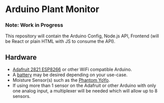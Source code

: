 # Arduino Plant Monitor

### Note: Work in Progress

This repository will contain the Arduino Config, Node.js API, Frontend (will be React or plain HTML with JS to consume the API).

## Hardware
* [Adafruit 2821 ESP8266](https://www.adafruit.com/product/2821) or other WiFi compatible Arduino.
* A [battery](https://www.amazon.com/gp/product/B00J2QET64/ref=od_aui_detailpages01?ie=UTF8&psc=1) may be desired depending on your use-case.
* Moisture Sensor(s) such as the [Phantom YoYo](https://www.amazon.com/gp/product/B00AFCNR3U/ref=oh_aui_detailpage_o01_s01?ie=UTF8&psc=1).
* If using more than 1 sensor on the Adafruit or other Arduino with only one analog input, a multiplexer will be needed which will allow up to 8 sensors.
